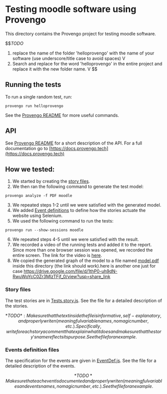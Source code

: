 # Testing moodle software using Provengo
This directory contains the Provengo project for testing moodle software.

$$*TODO* 
1. replace the name of the folder 'helloprovengo' with the name of your software (use underscore/title case to avoid spaces) V
2. Search and replace for the word 'helloprovengo' in the entire project and replace it with the new folder name. V
$$

## Running the tests
To run a single random test, run:
```shell 
provengo run helloprovengo
```

See the [Provengo README](helloprovengo/README.md) for more useful commands.

## API
See [Provengo README](helloprovengo/README.md) for a short description of the API.
For a full documentation go to [https://docs.provengo.tech](https://docs.provengo.tech)

## How we tested:
1. We started by creating the [story files](moodle/spec/js/Moodle.story.js).
2. We then ran the following command to generate the test model:
```shell
provengo analyze -f PDF moodle   
```
3. We repeated steps 1-2 until we were satisfied with the generated model.
4. We added [Event definitions](helloprovengo/spec/js/Moodle.EventDef.js) to define how the stories actuate the website using Selenium.
5. We used the following command to run the tests:
```shell
provengo run --show-sessions moodle
```
6. We repeated steps 4-5 until we were satisfied with the result.
7. We recorded a video of the running tests and added it to the report. Since more than one browser session was opened, we recorded the entire screen. The link for the video is [here](https://drive.google.com/file/d/1Qj964Ke6L0PE8D3B8YV6Nb1EjaofLRA7/view?usp=share_link).
8. We copied the generated graph of the model to a file named [model.pdf](model.pdf) inside this directory (the link should work).here is another one just for case https://drive.google.com/file/d/1thP0-uh9dN-RwuWoYcC0Zr3MlzTFjf_0/view?usp=share_link

### Story files
The test stories are in [Tests.story.js](moodle/spec/js/moodle.story.js). See the file for a detailed description of the stories.

$$*TODO*: Make sure that the text inside the file is informative, self-explanatory, and properly writen (meaningful variable names, no magic number, etc.). Specifically, write for each story a comment that explain what it does and make sure that the story's name reflects its purpose. See the file for an example.$$

### Events definition files
The specification for the events are given in [EventDef.js](moodle/spec/js/moodle.EventDef.js). See the file for a detailed description of the events.

$$*TODO* Make sure that each event is documented and properly writen (meaningful variables and events names, no magic number, etc.). See the file for an example.$$